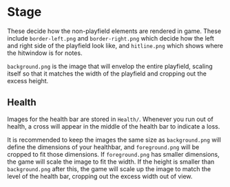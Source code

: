# Stage
These decide how the non-playfield elements are rendered in game. These include `border-left.png` and `border-right.png` which decide how the left and right side of the playfield look like, and `hitline.png` which shows where the hitwindow is for notes.

`background.png` is the image that will envelop the entire playfield, scaling itself so that it matches the width of the playfield and cropping out the excess height.

## Health
Images for the health bar are stored in `Health/`. Whenever you run out of health, a cross will appear in the middle of the health bar to indicate a loss.

It is recommended to keep the images the same size as `background.png` will define the dimensions of your healthbar, and `foreground.png` will be cropped to fit those dimensions. If `foreground.png` has smaller dimensions, the game will scale the image to fit the width. If the height is smaller than `background.png` after this, the game will scale up the image to match the level of the health bar, cropping out the excess width out of view.